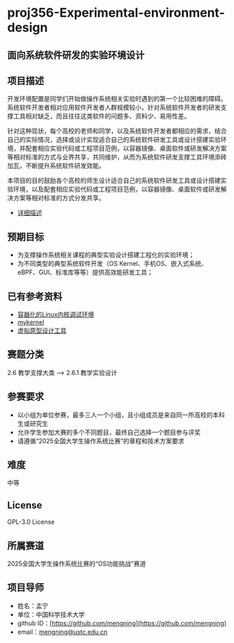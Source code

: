 # proj356-Experimental-environment-design
## 面向系统软件研发的实验环境设计

## 项目描述

开发环境配置是同学们开始做操作系统相关实验时遇到的第一个比较困难的障碍。系统软件开发者相对应用软件开发者人群规模较小，针对系统软件开发者的研发支撑工具相对缺乏，而且往往这类软件的问题多、资料少、易用性差。

针对这种现状，每个高校的老师和同学，以及系统软件开发者都相应的需求，结合自己的实际情况，选择或设计实现适合自己的系统软件研发工具或设计搭建实验环境，并配套相应实验代码或工程项目范例，以容器镜像、桌面软件或研发解决方案等相对标准的方式与业界共享，共同维护，从而为系统软件研发支撑工具环境添砖加瓦，不断提升系统软件研发效能。

本项目的目的鼓励各个高校的师生设计适合自己的系统软件研发工具或设计搭建实验环境，以及配套相应实验代码或工程项目范例，以容器镜像、桌面软件或研发解决方案等相对标准的方式分发共享。 

* [详细描述](https://gitee.com/mengning997/linuxkernel/wikis/2024OSCompetition)

## 预期目标

- 为支撑操作系统相关课程的典型实验设计搭建工程化的实验环境；
- 为不同类型的典型系统软件开发（OS Kernel、手机OS、嵌入式系统、eBPF、GUI、标准库等等）提供高效能研发工具；


## 已有参考资料

- [容器化的Linux内核调试环境](https://gitee.com/mengning997/linuxkernel/tree/master/src/kerneldebuging)
- [mykernel](https://github.com/mengning/mykernel)
- [虚拟原型设计工具](https://gitee.com/vProtyping/vProtyping)


## 赛题分类

2.6 教学支撑大类 -->  2.6.1 教学实验设计

## 参赛要求

- 以小组为单位参赛，最多三人一个小组，且小组成员是来自同一所高校的本科生或研究生
- 允许学生参加大赛的多个不同题目，最终自己选择一个题目参与评奖
- 请遵循“2025全国大学生操作系统比赛”的章程和技术方案要求

## 难度

中等

## License

GPL-3.0 License

## 所属赛道

2025全国大学生操作系统比赛的“OS功能挑战”赛道

## 项目导师

- 姓名：孟宁
- 单位：中国科学技术大学
- github ID：[https://github.com/mengning](https://github.com/mengning)
- email：mengning@ustc.edu.cn
